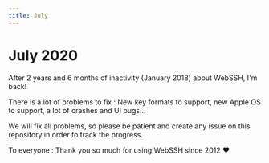 ```yaml
---
title: July
---
```


# July 2020
After 2 years and 6 months of inactivity (January 2018) about WebSSH, I'm back!

There is a lot of problems to fix : New key formats to support, new Apple OS to support, a lot of crashes and UI bugs...

We will fix all problems, so please be patient and create any issue on this repository in order to track the progress.

To everyone : Thank you so much for using WebSSH since 2012 :heart: